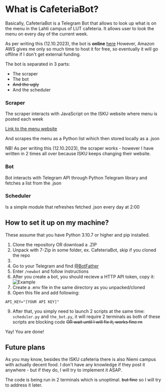 # What is CafeteriaBot?
Basically, CafeteriaBot is a Telegram Bot that allows to look up what is on the menu in the Lahti campus of LUT cafeteria.
It allows user to look the menu on every day of the current week.

As per writing this (12.10.2023), the bot is **online** [here](https://t.me/lahti_cafeteria_bot)
However, Amazon AWS gives me only so much time to host it for free, so eventually it will go offilne if I don't get external funding.

The bot is separated in 3 parts:

* The scraper
* The bot
* ~~And the ugly~~
* And the scheduler

### Scraper

The scraper interacts with JavaScript on the ISKU website where menu is posted each week 

[Link to the menu website](https://www.compass-group.fi/ravintolat-ja-ruokalistat/foodco/kaupungit/lahti/isku-center/)

And scrapes the menu as a Python list wihich then stored locally as a .json

NB! As per writing this (12.10.2023), the scraper works - however I have written in 2 times all over because ISKU keeps changing their website.

### Bot

Bot interacts with Telegram API through Python Telegram library and fetches a list from the .json

### Scheduler

Is a simple module that refreshes fetched .json every day at 2:00

## How to set it up on my machine?

These assume that you have Python 3.10.7 or higher and pip installed.

1. Clone the repository OR download a .ZIP
2. Unpack with 7-Zip in some folder, ex. CafeteriaBot, skip if you cloned the repo
3. 
4. Go to your Telegram and find [@BotFather](https://t.me/BotFather) 
5. Enter ```/newbot``` and follow instructions
6. After you create a bot, you should recieve a HTTP API token, copy it: 
![Example](https://github.com/Login1990/CafeteriaBot/assets/79404334/fde9e0cb-f030-4369-bb22-97f7b3e1a71e)
7. Create a .env file in the same directory as you unpacked/cloned
8. Open this file and add following:
```
API_KEY="[YOUR API KEY]"
```
9. After that, you simply need to launch 2 scripts at the same time: ```scheduler.py``` and ```the_bot.py```, it will require 2 terminals as both of these scripts are blocking code
~~OR wait until I will fix it, works fine rn~~

Yay! You are done!

## Future plans

As you may know, besides the ISKU cafeteria there is also Niemi campus with actually decent food. I don't have any knowledge if they post it anywhere - but if they do, I will try to implement it ASAP.

The code is being run in 2 terminals which is unoptimal. ~~but fine~~ so I will try to address it later.
